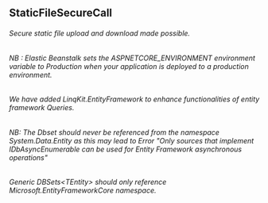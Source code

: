 ## StaticFileSecureCall
###### Secure static file upload and download made possible.
###### NB : Elastic Beanstalk sets the ASPNETCORE_ENVIRONMENT environment variable to Production when your application is deployed to a production environment.
###### We have added LinqKit.EntityFramework to enhance functionalities of entity framework Queries.
###### NB: The Dbset should never be referenced from the namespace System.Data.Entity as this may lead to Error "Only sources that implement IDbAsyncEnumerable can be used for Entity Framework asynchronous operations"
###### Generic DBSets&lt;TEntity&gt; should only reference Microsoft.EntityFrameworkCore namespace.

